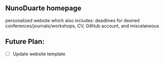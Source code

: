 ## NunoDuarte homepage
personalized website which also includes: deadlines for desired conferences/journals/workshops, CV, GitHub account, and miscelaneous

## Future Plan:
- [ ] Update website template
